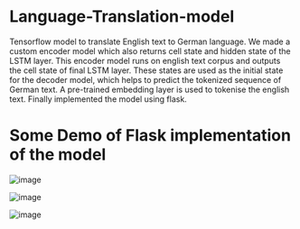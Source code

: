 # Language-Translation-model
Tensorflow model to translate English text to German language.
We made a custom encoder model which also returns cell state and hidden state of the LSTM layer. This encoder model runs on english text corpus and outputs the cell state of final LSTM layer. These states are used as the initial state for the decoder model, which helps to predict the tokenized sequence of German text. A pre-trained embedding layer is used to tokenise the english text. Finally implemented the model using flask.


# Some Demo of Flask implementation of the model

![image](https://user-images.githubusercontent.com/65457437/126872790-a2734248-cb4d-45fb-8bbd-1b82802eeeec.png)


![image](https://user-images.githubusercontent.com/65457437/126872593-3ec91bf6-6ca4-4719-b8fa-6fb39d44f576.png)


![image](https://user-images.githubusercontent.com/65457437/126872722-e9ff568a-c287-44d8-b490-794f9957c2c9.png)



